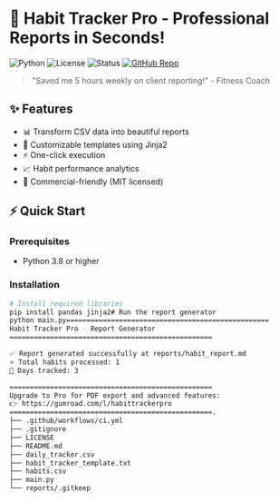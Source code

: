 # 🚀 Habit Tracker Pro - Professional Reports in Seconds!

![Python](https://img.shields.io/badge/Python-3.8+-blue?logo=python)
![License](https://img.shields.io/badge/license-MIT-green)
![Status](https://img.shields.io/badge/status-stable-brightgreen)
[![GitHub Repo](https://img.shields.io/badge/GitHub-Habit_Tracker_Pro-blue)](https://github.com/Madaraathub/HabitTrackerPro)

> "Saved me 5 hours weekly on client reporting!" - Fitness Coach

## ✨ Features
- 📊 Transform CSV data into beautiful reports
- 🎨 Customizable templates using Jinja2
- ⚡ One-click execution
- 📈 Habit performance analytics
- 💼 Commercial-friendly (MIT licensed)

## ⚡ Quick Start

### Prerequisites
- Python 3.8 or higher

### Installation
```bash
# Install required libraries
pip install pandas jinja2# Run the report generator
python main.py==================================================
Habit Tracker Pro - Report Generator
==================================================

✅ Report generated successfully at reports/habit_report.md
⭐ Total habits processed: 1
📅 Days tracked: 3

==================================================
Upgrade to Pro for PDF export and advanced features:
👉 https://gumroad.com/l/habittrackerpro
==================================================.
├── .github/workflows/ci.yml
├── .gitignore
├── LICENSE
├── README.md
├── daily_tracker.csv
├── habit_tracker_template.txt
├── habits.csv
├── main.py
└── reports/.gitkeep
